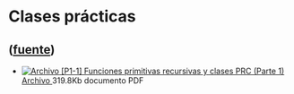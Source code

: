 # Clases prácticas
([fuente](https://campus.exactas.uba.ar/course/view.php?id=1057&section=4))
---
  - [ ![Archivo](https://campus.exactas.uba.ar/theme/image.php/magazine/core/1462913092/f/pdf) [P1-1] Funciones primitivas recursivas y clases PRC (Parte 1)  Archivo  ](https://campus.exactas.uba.ar/mod/resource/view.php?id=57360) 319.8Kb documento PDF 

